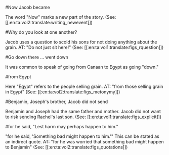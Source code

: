 #Now Jacob became

The word "Now" marks a new part of the story. (See: [[:en:ta:vol2:translate:writing_newevent]])

#Why do you look at one another?

Jacob uses a question to scold his sons for not doing anything about the grain. AT: "Do not just sit here!" (See: [[:en:ta:vol1:translate:figs_rquestion]])

#Go down there ... went down

It was common to speak of going from Canaan to Egypt as going "down."

#from Egypt

Here "Egypt" refers to the people selling grain. AT: "from those selling grain in Egypt" (See: [[:en:ta:vol2:translate:figs_metonymy]])

#Benjamin, Joseph's brother, Jacob did not send

Benjamin and Joseph had the same father and mother. Jacob did not want to risk sending Rachel's last son. (See: [[:en:ta:vol1:translate:figs_explicit]])

#for he said, "Lest harm may perhaps happen to him."

"for he said, 'Something bad might happen to him.'" This can be stated as an indirect quote. AT: "for he was worried that something bad might happen to Benjamin" (See: [[:en:ta:vol2:translate:figs_quotations]])